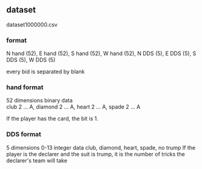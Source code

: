 ## dataset
dataset1000000.csv

### format

N hand (52), E hand (52), S hand (52), W hand (52), N DDS (5), E DDS (5), S DDS (5), W DDS (5)  

every bid is separated by blank


### hand format

52 dimensions binary data  
club 2 ... A, diamond 2 ... A, heart 2 ... A, spade 2 ... A

If the player has the card, the bit is 1.

### DDS format

5 dimensions 0-13 integer data
club, diamond, heart, spade, no trump
If the player is the declarer and the suit is trump, it is the number of tricks the declarer's team will take 
